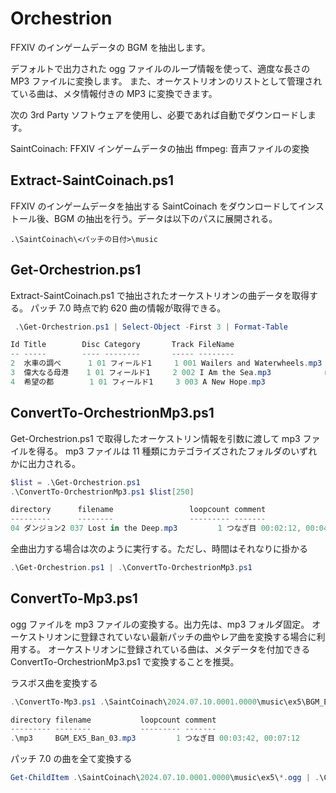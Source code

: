 # Orchestrion

FFXIV のインゲームデータの BGM を抽出します。

デフォルトで出力された ogg ファイルのループ情報を使って、適度な長さの MP3 ファイルに変換します。
また、オーケストリオンのリストとして管理されている曲は、メタ情報付きの MP3 に変換できます。

次の 3rd Party ソフトウェアを使用し、必要であれば自動でダウンロードします。

SaintCoinach: FFXIV インゲームデータの抽出
ffmpeg: 音声ファイルの変換

## Extract-SaintCoinach.ps1

FFXIV のインゲームデータを抽出する SaintCoinach をダウンロードしてインストール後、BGM の抽出を行う。データは以下のパスに展開される。

```path
.\SaintCoinach\<パッチの日付>\music
```

## Get-Orchestrion.ps1

Extract-SaintCoinach.ps1 で抽出されたオーケストリオンの曲データを取得する。
パッチ 7.0 時点で約 620 曲の情報が取得できる。

```PowerShell
 .\Get-Orchestrion.ps1 | Select-Object -First 3 | Format-Table

Id Title        Disc Category       Track FileName                        Search
-- -----        ---- --------       ----- --------                        ------
2  水車の調べ      1 01 フィールド1     1 001 Wailers and Waterwheels.mp3 music/ffxiv/Orchestrion/BGM_ORCH_002*.ogg
3  偉大なる母港    1 01 フィールド1     2 002 I Am the Sea.mp3            music/ffxiv/Orchestrion/BGM_ORCH_003*.ogg
4  希望の都        1 01 フィールド1     3 003 A New Hope.mp3              music/ffxiv/Orchestrion/BGM_ORCH_004*.ogg
```

## ConvertTo-OrchestrionMp3.ps1

Get-Orchestrion.ps1 で取得したオーケストリン情報を引数に渡して mp3 ファイルを得る。
mp3 ファイルは 11 種類にカテゴライズされたフォルダのいずれかに出力される。

```PowerShell
$list = .\Get-Orchestrion.ps1
.\ConvertTo-OrchestrionMp3.ps1 $list[250]

directory      filename                 loopcount comment
---------      --------                 --------- -------
04 ダンジョン2 037 Lost in the Deep.mp3         1 つなぎ目 00:02:12, 00:04:11
```

全曲出力する場合は次のように実行する。ただし、時間はそれなりに掛かる

```PowerShell
.\Get-Orchestrion.ps1 | .\ConvertTo-OrchestrionMp3.ps1
```

## ConvertTo-Mp3.ps1

ogg ファイルを mp3 ファイルの変換する。出力先は、mp3 フォルダ固定。
オーケストリオンに登録されていない最新パッチの曲やレア曲を変換する場合に利用する。
オーケストリオンに登録されている曲は、メタデータを付加できる ConvertTo-OrchestrionMp3.ps1 で変換することを推奨。

ラスボス曲を変換する

```PowerShell
.\ConvertTo-Mp3.ps1 .\SaintCoinach\2024.07.10.0001.0000\music\ex5\BGM_EX5_Ban_03.ogg

directory filename           loopcount comment
--------- --------           --------- -------
.\mp3     BGM_EX5_Ban_03.mp3         1 つなぎ目 00:03:42, 00:07:12
```

パッチ 7.0 の曲を全て変換する

```PowerShell
Get-ChildItem .\SaintCoinach\2024.07.10.0001.0000\music\ex5\*.ogg | .\ConvertTo-Mp3.ps1
```
